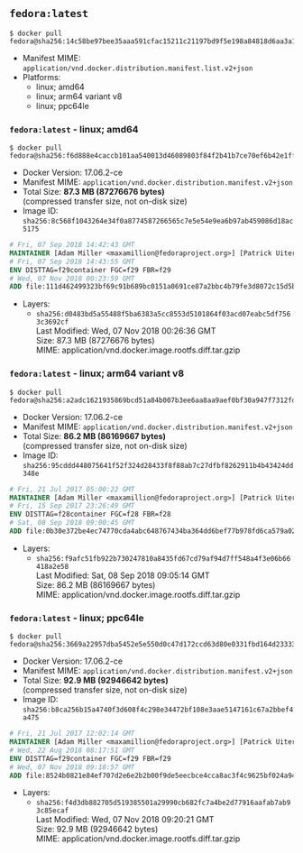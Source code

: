 ## `fedora:latest`

```console
$ docker pull fedora@sha256:14c58be97bee35aaa591cfac15211c21197bd9f5e198a84818d6aa3a1be3dbc1
```

-	Manifest MIME: `application/vnd.docker.distribution.manifest.list.v2+json`
-	Platforms:
	-	linux; amd64
	-	linux; arm64 variant v8
	-	linux; ppc64le

### `fedora:latest` - linux; amd64

```console
$ docker pull fedora@sha256:f6d888e4caccb101aa540013d46089803f84f2b41b7ce70ef6b42e1ff4b33254
```

-	Docker Version: 17.06.2-ce
-	Manifest MIME: `application/vnd.docker.distribution.manifest.v2+json`
-	Total Size: **87.3 MB (87276676 bytes)**  
	(compressed transfer size, not on-disk size)
-	Image ID: `sha256:8c568f1043264e34f0a8774587266565c7e5e54e9ea6b97ab459086d18ac5175`

```dockerfile
# Fri, 07 Sep 2018 14:42:43 GMT
MAINTAINER [Adam Miller <maxamillion@fedoraproject.org>] [Patrick Uiterwijk <patrick@puiterwijk.org>]
# Fri, 07 Sep 2018 14:43:55 GMT
ENV DISTTAG=f29container FGC=f29 FBR=f29
# Wed, 07 Nov 2018 00:23:59 GMT
ADD file:111d462499323bf69c91b689bc0151a0691ce87a2bbc4b79fe3d8072c15d5bc0 in / 
```

-	Layers:
	-	`sha256:d0483bd5a55488f5ba6383a5cc8553d5101864f03acd07eabc5df7563c3692cf`  
		Last Modified: Wed, 07 Nov 2018 00:26:36 GMT  
		Size: 87.3 MB (87276676 bytes)  
		MIME: application/vnd.docker.image.rootfs.diff.tar.gzip

### `fedora:latest` - linux; arm64 variant v8

```console
$ docker pull fedora@sha256:a2adc1621935869bcd51a84b007b3ee6aa8aa9aef0bf30a947f7312fd43e5b0b
```

-	Docker Version: 17.06.2-ce
-	Manifest MIME: `application/vnd.docker.distribution.manifest.v2+json`
-	Total Size: **86.2 MB (86169667 bytes)**  
	(compressed transfer size, not on-disk size)
-	Image ID: `sha256:95cddd448075641f52f324d28433f8f88ab7c27dfbf8262911b4b43424dd348e`

```dockerfile
# Fri, 21 Jul 2017 05:00:22 GMT
MAINTAINER [Adam Miller <maxamillion@fedoraproject.org>] [Patrick Uiterwijk <patrick@puiterwijk.org>]
# Fri, 15 Sep 2017 23:26:49 GMT
ENV DISTTAG=f28container FGC=f28 FBR=f28
# Sat, 08 Sep 2018 09:00:45 GMT
ADD file:0b30e372be4ec74770cda4abc648767434ba364dd6bef77b978fd6ca579a02b4 in / 
```

-	Layers:
	-	`sha256:f9afc51fb922b730247810a8435fd67cd79af94d7ff548a4f3e06b66418a2e58`  
		Last Modified: Sat, 08 Sep 2018 09:05:14 GMT  
		Size: 86.2 MB (86169667 bytes)  
		MIME: application/vnd.docker.image.rootfs.diff.tar.gzip

### `fedora:latest` - linux; ppc64le

```console
$ docker pull fedora@sha256:3669a22957dba5452e5e550d0c47d172ccd63d80e0331fbd164d233331ea4e14
```

-	Docker Version: 17.06.2-ce
-	Manifest MIME: `application/vnd.docker.distribution.manifest.v2+json`
-	Total Size: **92.9 MB (92946642 bytes)**  
	(compressed transfer size, not on-disk size)
-	Image ID: `sha256:b8ca256b15a4740f3d608f4c298e34472bf108e3aae5147161c67a2bbef4a475`

```dockerfile
# Fri, 21 Jul 2017 12:02:14 GMT
MAINTAINER [Adam Miller <maxamillion@fedoraproject.org>] [Patrick Uiterwijk <patrick@puiterwijk.org>]
# Wed, 22 Aug 2018 08:17:51 GMT
ENV DISTTAG=f29container FGC=f29 FBR=f29
# Wed, 07 Nov 2018 09:18:57 GMT
ADD file:8524b0821e84ef707d2e6e2b2b00f9de5eecbce4cca8ac3f4c9625bf024a94b4 in / 
```

-	Layers:
	-	`sha256:f4d3db882705d519385501a29990cb682fc7a4be2d77916aafab7ab93c85ecaf`  
		Last Modified: Wed, 07 Nov 2018 09:20:21 GMT  
		Size: 92.9 MB (92946642 bytes)  
		MIME: application/vnd.docker.image.rootfs.diff.tar.gzip
